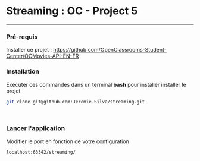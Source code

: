 # Streaming : OC - Project 5

---
### Pré-requis
Installer ce projet : https://github.com/OpenClassrooms-Student-Center/OCMovies-API-EN-FR
<br/>

### Installation
Executer ces commandes dans un terminal **bash**
pour installer installer le projet
```bash
git clone git@github.com:Jeremie-Silva/streaming.git
```
<br/>

### Lancer l'application
Modifier le port en fonction de votre configuration
```bash
localhost:63342/streaming/
```
<br/>
